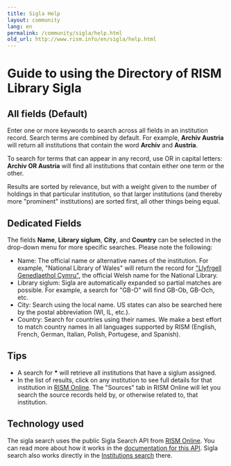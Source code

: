 ```yaml
---
title: Sigla Help
layout: community
lang: en
permalink: /community/sigla/help.html
old_url: http://www.rism.info/en/sigla/help.html
---
```


# Guide to using the Directory of RISM Library Sigla

## All fields (Default)

Enter one or more keywords to search across all fields in an institution record. Search terms are combined by default. For example, **Archiv Austria** will return all institutions that contain the word **Archiv** and **Austria**.

To search for terms that can appear in any record, use OR in capital letters: **Archiv OR Austria** will find all institutions that contain either one term or the other.

Results are sorted by relevance, but with a weight given to the number of holdings in that particular institution, so that larger institutions (and thereby more "prominent" institutions) are sorted first, all other things being equal.

## Dedicated Fields

The fields **Name**, **Library siglum**, **City**, and **Country** can be selected in the drop-down menu for more specific searches. Please note the following:

* Name: The official name or alternative names of the institution. For example, "National Library of Wales" will return the record for ["Llyfrgell Genedlaethol Cymru"](https://rism.online/institutions/30001516), the official Welsh name for the National Library.
* Library siglum: Sigla are automatically expanded so partial matches are possible. For example, a search for "GB-O" will find GB-Ob, GB-Och, etc.
* City: Search using the local name. US states can also be searched here by the postal abbreviation (WI, IL, etc.).
* Country: Search for countries using their names. We make a best effort to match country names in all languages supported by RISM (English, French, German, Italian, Polish, Portugese, and Spanish).

## Tips

* A search for **\*** will retrieve all institutions that have a siglum assigned.
* In the list of results, click on any institution to see full details for that institution in [RISM Online](https://rism.online). The "Sources" tab in RISM Online will let you search the source records held by, or otherwise related to, that institution.

## Technology used

The sigla search uses the public Sigla Search API from [RISM Online](https://rism.online). You can read more about how it works in the [documentation for this API](https://rism.online/docs/api/sigla-api/). Sigla search also works directly in the [Institutions search](http://dev.rism.offline/?mode=institutions) there.
